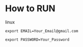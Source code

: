# How to RUN

<span>linux</span>

```
export EMAIL=Your_Email@gmail.com

```

```
export PASSWORD=Your_Password

```

